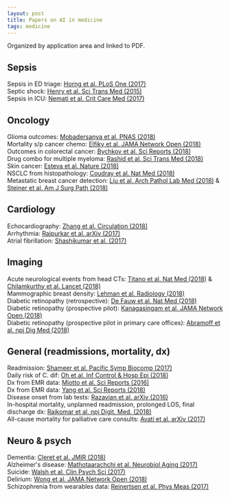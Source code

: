```yaml
---
layout: post
title: Papers on AI in medicine
tags: medicine
---
```


Organized by application area and linked to PDF.


## Sepsis

Sepsis in ED triage: [Horng et al. PLoS One (2017)](/papers/horng.pdf)  
Septic shock: [Henry et al. Sci Trans Med (2015)](/papers/henry.pdf)  
Sepsis in ICU: [Nemati et al. Crit Care Med (2017)](/papers/nemati.pdf)  

## Oncology 
Glioma outcomes: [Mobadersanya et al. PNAS (2018)](/papers/mobadersany.pdf)  
Mortality s/p cancer chemo: [Elfiky et al. JAMA Network Open (2018)](/papers/elfiky.pdf)  
Outcomes in colorectal cancer: [Bychkov et al. Sci Reports (2018)](/papers/bychkov.pdf)  
Drug combo for multiple myeloma: [Rashid et al. Sci Trans Med (2018)](/papers/rashid.pdf)  
Skin cancer: [Esteva et al. Nature (2018)](/papers/esteva.pdf)  
NSCLC from histopathology: [Coudray et al. Nat Med (2018)](/papers/coudray.pdf)  
Metastatic breast cancer detection: [Liu et al. Arch Pathol Lab Med (2018)](/papers/liu.pdf) & [Steiner et al. Am J Surg Path (2018)](/papers/steiner.pdf)  

## Cardiology
Echocardiography: [Zhang et al. Circulation (2018)](/papers/zhang.pdf)  
Arrhythmia: [Rajpurkar et al. arXiv (2017)](/papers/rajpurkar.pdf)  
Atrial fibrillation: [Shashikumar et al. (2017)](/papers/shashikumar.pdf)  


## Imaging
Acute neurological events from head CTs: [Titano et al. Nat Med (2018)](/papers/titano.pdf) & [Chilamkurthy et al. Lancet (2018)](/papers/chilamkurthy.pdf)  
Mammographic breast density: [Lehman et al. Radiology (2018)](/papers/lehman.pdf)  
Diabetic retinopathy (retrospective): [De Fauw et al. Nat Med (2018)](/papers/defauw.pdf)  
Diabetic retinopathy (prospective pilot): [Kanagasingam et al. JAMA Network Open (2018)](/papers/kanagasingam.pdf)  
Diabetic retinopathy (prospective pilot in primary care offices): [Abramoff et al. npj Dig Med (2018)](/papers/abramoff.pdf)  

## General (readmissions, mortality, dx)
Readmission: [Shameer et al. Pacific Symp Biocomp (2017)](/papers/shameer.pdf)  
Daily risk of C. dif: [Oh et al. Inf Control & Hosp Epi (2018)](/papers/oh.pdf)  
Dx from EMR data: [Miotto et al. Sci Reports (2016)](/papers/miotto.pdf)  
Dx from EMR data: [Yang et al. Sci Reports (2018)](/papers/yang.pdf)  
Disease onset from lab tests: [Razavian et al. arXiv (2016)](/papers/razavian.pdf)  
In-hospital mortality, unplanned readmission, prolonged LOS, final discharge dx: [Rajkomar et al. npj Digit. Med. (2018)](/papers/rajkomar.pdf)  
All-cause mortality for palliative care consults: [Avati et al. arXiv (2017)](/papers/avati.pdf)  


## Neuro & psych
Dementia: [Cleret et al. JMIR (2018)](/papers/cleret.pdf)  
Alzheimer's disease: [Mathotaarachchi et al. Neurobiol Aging (2017)](/papers/mathotaarachchi.pdf)  
Suicide: [Walsh et al. Clin Psych Sci (2017)](/papers/walsh.pdf)  
Delirium: [Wong et al. JAMA Network Open (2018)](/papers/wong.pdf)  
Schizophrenia from wearables data: [Reinertsen et al. Phys Meas (2017)](/papers/reinertsen.pdf)  
